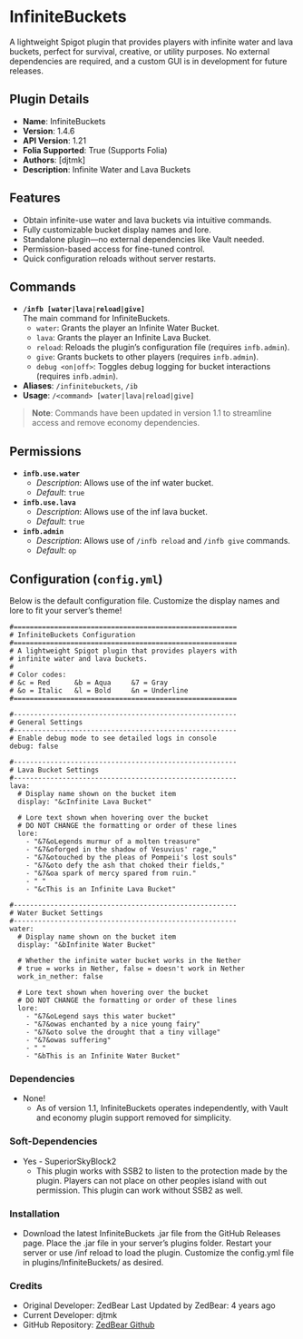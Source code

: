 # InfiniteBuckets

A lightweight Spigot plugin that provides players with infinite water and lava buckets, perfect for survival, creative, or utility purposes. No external dependencies are required, and a custom GUI is in development for future releases.

## Plugin Details

- **Name**: InfiniteBuckets
- **Version**: 1.4.6
- **API Version**: 1.21
- **Folia Supported**: True (Supports Folia)
- **Authors**: [djtmk]
- **Description**: Infinite Water and Lava Buckets

## Features

- Obtain infinite-use water and lava buckets via intuitive commands.
- Fully customizable bucket display names and lore.
- Standalone plugin—no external dependencies like Vault needed.
- Permission-based access for fine-tuned control.
- Quick configuration reloads without server restarts.

## Commands

- **` /infb [water|lava|reload|give] `**  
  The main command for InfiniteBuckets.
    - `water`: Grants the player an Infinite Water Bucket.
    - `lava`: Grants the player an Infinite Lava Bucket.
    - `reload`: Reloads the plugin’s configuration file (requires `infb.admin`).
    - `give`: Grants buckets to other players (requires `infb.admin`).
    - `debug <on|off>`: Toggles debug logging for bucket interactions (requires `infb.admin`).
- **Aliases**: `/infinitebuckets`, `/ib`
- **Usage**: `/<command> [water|lava|reload|give]`

> **Note**: Commands have been updated in version 1.1 to streamline access and remove economy dependencies.

## Permissions

- **`infb.use.water`**
    - *Description*: Allows use of the inf water bucket.
    - *Default*: `true`
- **`infb.use.lava`**
    - *Description*: Allows use of the inf lava bucket.
    - *Default*: `true`
- **`infb.admin`**
    - *Description*: Allows use of `/infb reload` and `/infb give` commands.
    - *Default*: `op`

## Configuration (`config.yml`)

Below is the default configuration file. Customize the display names and lore to fit your server’s theme!

```
#=======================================================
# InfiniteBuckets Configuration
#=======================================================
# A lightweight Spigot plugin that provides players with
# infinite water and lava buckets.
#
# Color codes:
# &c = Red      &b = Aqua     &7 = Gray
# &o = Italic   &l = Bold     &n = Underline
#=======================================================

#-------------------------------------------------------
# General Settings
#-------------------------------------------------------
# Enable debug mode to see detailed logs in console
debug: false

#-------------------------------------------------------
# Lava Bucket Settings
#-------------------------------------------------------
lava:
  # Display name shown on the bucket item
  display: "&cInfinite Lava Bucket"

  # Lore text shown when hovering over the bucket
  # DO NOT CHANGE the formatting or order of these lines
  lore:
    - "&7&oLegends murmur of a molten treasure"
    - "&7&oforged in the shadow of Vesuvius' rage,"
    - "&7&otouched by the pleas of Pompeii's lost souls"
    - "&7&oto defy the ash that choked their fields,"
    - "&7&oa spark of mercy spared from ruin."
    - " "
    - "&cThis is an Infinite Lava Bucket"

#-------------------------------------------------------
# Water Bucket Settings
#-------------------------------------------------------
water:
  # Display name shown on the bucket item
  display: "&bInfinite Water Bucket"

  # Whether the infinite water bucket works in the Nether
  # true = works in Nether, false = doesn't work in Nether
  work_in_nether: false

  # Lore text shown when hovering over the bucket
  # DO NOT CHANGE the formatting or order of these lines
  lore:
    - "&7&oLegend says this water bucket"
    - "&7&owas enchanted by a nice young fairy"
    - "&7&oto solve the drought that a tiny village"
    - "&7&owas suffering"
    - " "
    - "&bThis is an Infinite Water Bucket"

  ```
### Dependencies
- None!
  * As of version 1.1, InfiniteBuckets operates independently, with Vault and economy plugin support removed for simplicity.

### Soft-Dependencies
- Yes - SuperiorSkyBlock2 
  * This plugin works with SSB2 to listen to the protection made by the plugin. Players can not place on other peoples island with out permission. This plugin can work without SSB2 as well. 

### Installation
* Download the latest InfiniteBuckets .jar file from the GitHub Releases page.
    Place the .jar file in your server’s plugins folder.
    Restart your server or use /inf reload to load the plugin.
    Customize the config.yml file in plugins/InfiniteBuckets/ as desired.

### Credits
- Original Developer: ZedBear
    Last Updated by ZedBear: 4 years ago
-    Current Developer: djtmk
-    GitHub Repository: [ZedBear Github](https://github.com/ZedBear/InfiniteBuckets)
